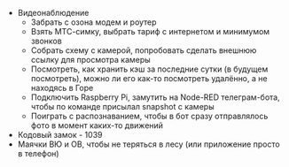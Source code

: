 - Видеонаблюдение
	- Забрать с озона модем и роутер 
	- Взять МТС-симку, выбрать тариф с интернетом и минимумом звонков
	- Собрать схему с камерой, попробовать сделать внешнюю ссылку для просмотра камеры
	- Посмотреть, как хранить кэш за последние сутки (в будущем посмотреть), можно ли его как-то посмотреть удалённо, а не находясь в Горе
	- Подключить Raspberry Pi, замутить на Node-RED телеграм-бота, чтобы по команде присылал snapshot с камеры
	- Поиграть с распознаванием, чтобы в бот сразу отправлялось фото в момент каких-то движений
- Кодовый замок - 1039
- Маячки ВЮ и ОВ, чтобы не теряться в лесу (или приложение просто в телефон)